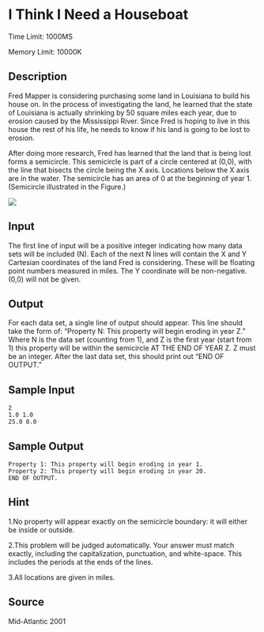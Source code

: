 # I Think I Need a Houseboat

Time Limit: 1000MS

Memory Limit: 10000K


## Description

Fred Mapper is considering purchasing some land in Louisiana to build his house on. In the process of investigating the land, he learned that the state of Louisiana is actually shrinking by 50 square miles each year, due to erosion caused by the Mississippi River. Since Fred is hoping to live in this house the rest of his life, he needs to know if his land is going to be lost to erosion.

After doing more research, Fred has learned that the land that is being lost forms a semicircle. This semicircle is part of a circle centered at (0,0), with the line that bisects the circle being the X axis. Locations below the X axis are in the water. The semicircle has an area of 0 at the beginning of year 1. (Semicircle illustrated in the Figure.)

![](semicircle.gif)


## Input

The first line of input will be a positive integer indicating how many data sets will be included (N). Each of the next N lines will contain the X and Y Cartesian coordinates of the land Fred is considering. These will be floating point numbers measured in miles. The Y coordinate will be non-negative. (0,0) will not be given.


## Output

For each data set, a single line of output should appear. This line should take the form of: “Property N: This property will begin eroding in year Z.” Where N is the data set (counting from 1), and Z is the first year (start from 1) this property will be within the semicircle AT THE END OF YEAR Z. Z must be an integer. After the last data set, this should print out “END OF OUTPUT.”


## Sample Input

```
2
1.0 1.0
25.0 0.0
```


## Sample Output

```
Property 1: This property will begin eroding in year 1.
Property 2: This property will begin eroding in year 20.
END OF OUTPUT.
```


## Hint

1.No property will appear exactly on the semicircle boundary: it will either be inside or outside.

2.This problem will be judged automatically. Your answer must match exactly, including the capitalization, punctuation, and white-space. This includes the periods at the ends of the lines.

3.All locations are given in miles.


## Source

Mid-Atlantic 2001
